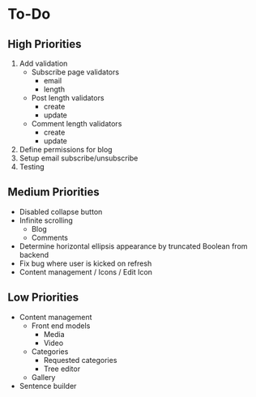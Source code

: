 # To-Do

## High Priorities

1. Add validation
   - Subscribe page validators
     - email
     - length
   - Post length validators
     - create
     - update
   - Comment length validators
     - create
     - update
1. Define permissions for blog
1. Setup email subscribe/unsubscribe
1. Testing

## Medium Priorities

- Disabled collapse button
- Infinite scrolling
  - Blog
  - Comments
- Determine horizontal ellipsis appearance by truncated Boolean from backend
- Fix bug where user is kicked on refresh
- Content management / Icons / Edit Icon

## Low Priorities

- Content management
  - Front end models
    - Media
    - Video
  - Categories
    - Requested categories
    - Tree editor
  - Gallery
- Sentence builder
